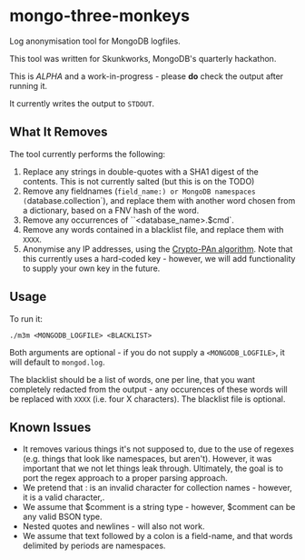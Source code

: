 # mongo-three-monkeys
Log anonymisation tool for MongoDB logfiles.

This tool was written for Skunkworks, MongoDB's quarterly hackathon.

This is *ALPHA* and a work-in-progress - please **do** check the output after running it.

It currently writes the output to `STDOUT`.

## What It Removes

The tool currently performs the following:
1. Replace any strings in double-quotes with a SHA1 digest of the contents. This is not currently salted (but this is on the TODO)
1. Remove any fieldnames (`field_name:) or MongoDB namespaces (`database.collection`), and replace them with another word chosen from a dictionary, based on a FNV hash of the word.
1. Remove any occurrences of ``<database_name>.$cmd`.
1. Remove any words contained in a blacklist file, and replace them with `XXXX`.
1. Anonymise any IP addresses, using the [Crypto-PAn algorithm](http://www.cc.gatech.edu/computing/Telecomm/projects/cryptopan/). Note that this currently uses a hard-coded key - however, we will add functionality to supply your own key in the future.

## Usage
To run it:

```
./m3m <MONGODB_LOGFILE> <BLACKLIST>
```

Both arguments are optional - if you do not supply a `<MONGODB_LOGFILE>`, it will default to `mongod.log`.

The blacklist should be a list of words, one per line, that you want completely redacted from the output - any occurences of these words will be replaced with `XXXX` (i.e. four X characters). The blacklist file is optional.


## Known Issues
* It removes various things it's not supposed to, due to the use of regexes (e.g. things that look like namespaces, but aren't). However, it was important that we not let things leak through. Ultimately, the goal is to port the regex approach to a proper parsing approach.
* We pretend that : is an invalid character for collection names - however, it is a valid character,.
* We assume that $comment is a string type - however, $comment can be any valid BSON type.
* Nested quotes and newlines - will also not work.
* We assume that text followed by a colon is a field-name, and that words delimited by periods are namespaces.
